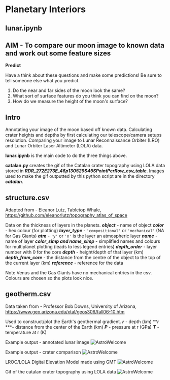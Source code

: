 # Planetary Interiors

## lunar.ipynb
## AIM - To compare our moon image to known data and work out some feature sizes

**Predict**

Have a think about these questions and make some predictions! Be sure to tell someone else what you predict.

1) Do the near and far sides of the moon look the same?    
2) What sort of surface features do you think you can find on the moon?    
3) How do we measure the height of the moon's surface?

## Intro

Annotating your image of the moon based off known data.
Calculating crater heights and depths by first calculating our telescope/camera setups resolution.
Comparing your image to Lunar Reconnaissance Orbiter (LRO) and Lunar Orbiter Laser Altimeter (LOLA) data.

**lunar.ipynb** is the main code to do the three things above.

**catalan.py** creates the gif of the Catalan crater topography using LOLA data stored in ***RDR_272E273E_46p130529S45SPointPerRow_csv_table***. Images used to make the gif outputted by this python script are in the directory ***catalan***.

## structure.csv

Adapted from - Eleanor Lutz, Tabletop Whale, https://github.com/eleanorlutz/topography_atlas_of_space

Data on the thickness of layers in the planets.
***object*** - name of object
***color*** - hex colour (for plotting)
***layer_type*** - ```'compositional'``` or ```'mechanical'``` (NA for Gas Giants)
***atm*** - ```'y'``` or ```'n'``` is the layer an atmospheric layer
***name*** - name of layer
***color_simp and name_simp*** - simplified names and colours for multiplanet plotting (leads to less legend entries)
***depth_order*** - layer number with 0 for the core
***depth*** - height/depth of that layer (km)
***depth_from_core*** - the distance from the centre of the object to the top of the current layer (km)
***reference*** - reference for the data

Note Venus and the Gas Giants have no mechanical entries in the csv.
Colours are chosen so the plots look nice.

## geotherm.csv

Data taken from - Professor Bob Downs, University of Arizona, https://www.geo.arizona.edu/xtal/geos306/fall06-10.htm

Used to construct/plot the Earth's geothermal gradient.
***r*** - depth (km)
***r* ***- distance from the center of the Earth (km)
***P*** - pressure at r (GPa)
***T*** - temperature at r (K)

Example output - annotated lunar image
![AstroWelcome](mymoonAnnotated.png)

Example output - crater comparison
![AstroWelcome](theophilusCraterComparison.png)

LROC/LOLA Digital Elevation Model made using GMT
![AstroWelcome](Lunar_LROC_WAC_GLD100_ClrShade_79s79n_9216.jpg)

Gif of the catalan crater topography using LOLA data
![AstroWelcome](catalan.gif)